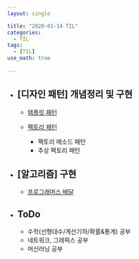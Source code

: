 ```yaml
---
layout: single

title: "2020-01-14 TIL"
categories:
  - TIL
tags:
  - [TIL]
use_math: true
 
---
```




- ## [디자인 패턴] 개념정리 및 구현

  - [템플릿 패턴](/design/Template-Pattern)
  
  - [팩토리 패턴](/design/Factory-Pattern)
  
    - 팩토리 메소드 패턴
    - 추상 팩토리 패턴
    
    
  
- ## [알고리즘] 구현

  - [프로그래머스 배달](https://github.com/JangHyeonJun/AlgorithmStudy/blob/master/Algorithms/programmers_12978.cpp) 
  



- ## ToDo

  - 수학(선형대수/계산기하/확률&통계) 공부
  - 네트워크, 그래픽스 공부
  - 머신러닝 공부
